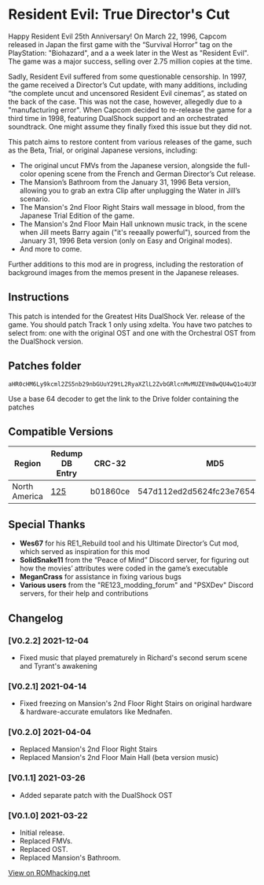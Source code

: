 # Resident Evil: True Director's Cut

Happy Resident Evil 25th Anniversary! On March 22, 1996, Capcom released in Japan the first game with the “Survival Horror” tag on the PlayStation: "Biohazard", and a a week later in the West as "Resident Evil". The game was a major success, selling over 2.75 million copies at the time.

Sadly, Resident Evil suffered from some questionable censorship. In 1997, the game received a Director’s Cut update, with many additions, including “the complete uncut and uncensored Resident Evil cinemas”, as stated on the back of the case. This was not the case, however, allegedly due to a "manufacturing error". When Capcom decided to re-release the game for a third time in 1998, featuring DualShock support and an orchestrated soundtrack. One might assume they finally fixed this issue but they did not.

This patch aims to restore content from various releases of the game, such as the Beta, Trial, or original Japanese versions, including:
- The original uncut FMVs from the Japanese version, alongside the full-color opening scene from the French and German Director’s Cut release.
- The Mansion’s Bathroom from the January 31, 1996 Beta version, allowing you to grab an extra Clip after unplugging the Water in Jill’s scenario.
- The Mansion's 2nd Floor Right Stairs wall message in blood, from the Japanese Trial Edition of the game.
- The Mansion's 2nd Floor Main Hall unknown music track, in the scene when Jill meets Barry again ("it's reeaally powerful"), sourced from the January 31, 1996 Beta version (only on Easy and Original modes).
- And more to come.

Further additions to this mod are in progress, including the restoration of background images from the memos present in the Japanese releases.

## Instructions
This patch is intended for the Greatest Hits DualShock Ver. release of the game. You should patch Track 1 only using xdelta. You have two patches to select from: one with the original OST and one with the Orchestral OST from the DualShock version.

## Patches folder
```
aHR0cHM6Ly9kcml2ZS5nb29nbGUuY29tL2RyaXZlL2ZvbGRlcnMvMUZEVm8wQU4wQ1o4U3NKbUY5anVSX0ZxMkNfaUFHXzJmP3VzcD1zaGFyZV9saW5r
```
Use a base 64 decoder to get the link to the Drive folder containing the patches

## Compatible Versions
| Region            | Redump DB Entry | CRC-32   | MD5                                  | SHA-1                                      |
|------------------|------------|---------|--------------------------------------|-------------------------------------------|
| North America  | [125](http://redump.org/disc/125/) | b01860ce | 547d112ed2d5624fc23e765485f061bc | 08fbc01ae9c3d47aa93d2a99d69fa67a54e4982b |

## Special Thanks
- **Wes67** for his RE1_Rebuild tool and his Ultimate Director’s Cut mod, which served as inspiration for this mod
- **SolidSnake11** from the “Peace of Mind” Discord server, for figuring out how the movies’ attributes were coded in the game’s executable
- **MeganCrass** for assistance in fixing various bugs
- **Various users** from the "RE123_modding_forum" and "PSXDev" Discord servers, for their help and contributions

## Changelog
### [V0.2.2] 2021-12-04
- Fixed music that played prematurely in Richard's second serum scene and Tyrant's awakening

### [V0.2.1] 2021-04-14
- Fixed freezing on Mansion's 2nd Floor Right Stairs on original hardware & hardware-accurate emulators like Mednafen.

### [V0.2.0] 2021-04-04
- Replaced Mansion's 2nd Floor Right Stairs
- Replaced Mansion's 2nd Floor Main Hall (beta version music)

### [V0.1.1] 2021-03-26
- Added separate patch with the DualShock OST

### [V0.1.0] 2021-03-22
- Initial release.
- Replaced FMVs.
- Replaced OST.
- Replaced Mansion's Bathroom.
  
[View on ROMhacking.net](https://www.romhacking.net/hacks/5837/)
